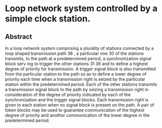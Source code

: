 # Loop network system controlled by a simple clock station.

## Abstract
In a loop network system comprising a plurality of stations connected by a loop shaped transmission path 38 , a particular one 30 of the stations transmits, to the path at a predetermined period, a synchronization signal block serv ing to trigger the other stations 31 36 and to define a highest degree of priority for transmission. A trigger signal block is also transmitted from the particular station to the path so as to define a lower degree of priority each time when a transmission right is seized by the particular station within the predetermined period. Each of the other stations transmits a transmission signal block to the path by seizing a transmission right in consideration of the degree of priority indicated by each of the synchronization and the trigger signal blocks. Each transmission right is given to each station when no signal block is present on the path. A pair of token blocks may be used to guarantee communication of the highest degree of priority and another communication of the lower degree in the predetermined period.